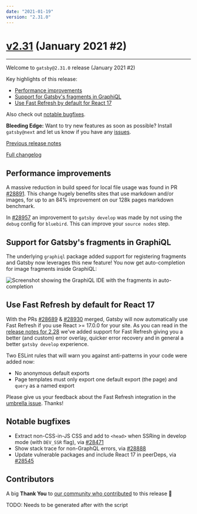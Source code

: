 ```yaml
---
date: "2021-01-19"
version: "2.31.0"
---
```


# [v2.31](https://github.com/gatsbyjs/gatsby/compare/gatsby@2.31.0-next.0...gatsby@2.31.0) (January 2021 #2)

---

Welcome to `gatsby@2.31.0` release (January 2021 #2)

Key highlights of this release:

- [Performance improvements](#performance-improvements)
- [Support for Gatsby's fragments in GraphiQL](#TODO)
- [Use Fast Refresh by default for React 17](#use-fast-refresh-by-default-for-react-17)

Also check out [notable bugfixes](#notable-bugfixes).

**Bleeding Edge:** Want to try new features as soon as possible? Install `gatsby@next` and let us know
if you have any [issues](https://github.com/gatsbyjs/gatsby/issues).

[Previous release notes](/docs/reference/release-notes/v2.30)

[Full changelog](https://github.com/gatsbyjs/gatsby/compare/gatsby@2.31.0-next.0...gatsby@2.31.0)

## Performance improvements

A massive reduction in build speed for local file usage was found in PR [#28891](https://github.com/gatsbyjs/gatsby/pull/28891). This change hugely benefits sites that use markdown and/or images, for up to an 84% improvement on our 128k pages markdown benchmark.

In [#28957](https://github.com/gatsbyjs/gatsby/pull/28957) an improvement to `gatsby develop` was made by not using the `debug` config for `bluebird`. This can improve your `source nodes` step.

## Support for Gatsby's fragments in GraphiQL

The underlying `graphiql` package added support for registering fragments and Gatsby now leverages this new feature! You now get auto-completion for image fragments inside GraphiQL:

![Screenshot showing the GraphiQL IDE with the fragments in auto-completion](https://user-images.githubusercontent.com/419821/103703746-686ce880-4fa8-11eb-852a-8f33f0b5b6b2.png)

## Use Fast Refresh by default for React 17

With the PRs [#28689](https://github.com/gatsbyjs/gatsby/pull/28689) & [#28930](https://github.com/gatsbyjs/gatsby/pull/28930) merged, Gatsby will now automatically use Fast Refresh if you use React >= 17.0.0 for your site. As you can read in the [release notes for 2.28](/docs/reference/release-notes/v2.28#improved-fast-refresh-integration) we've added support for Fast Refresh giving you a better (and custom) error overlay, quicker error recovery and in general a better `gatsby develop` experience.

Two ESLint rules that will warn you against anti-patterns in your code were added now:

- No anonymous default exports
- Page templates must only export one default export (the page) and `query` as a named export

Please give us your feedback about the Fast Refresh integration in the [umbrella issue](https://github.com/gatsbyjs/gatsby/discussions/28390). Thanks!

## Notable bugfixes

- Extract non-CSS-in-JS CSS and add to `<head>` when SSRing in develop mode (with `DEV_SSR` flag), via [#28471](https://github.com/gatsbyjs/gatsby/pull/28471)
- Show stack trace for non-GraphQL errors, via [#28888](https://github.com/gatsbyjs/gatsby/pull/28888)
- Update vulnerable packages and include React 17 in peerDeps, via [#28545](https://github.com/gatsbyjs/gatsby/pull/28545)

## Contributors

A big **Thank You** to [our community who contributed](https://github.com/gatsbyjs/gatsby/compare/gatsby@2.31.0-next.0...gatsby@2.31.0) to this release 💜

TODO: Needs to be generated after with the script
